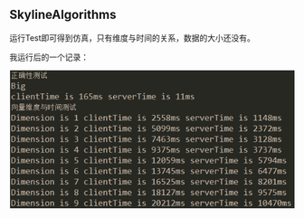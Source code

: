 ## SkylineAlgorithms

运行Test即可得到仿真，只有维度与时间的关系，数据的大小还没有。

我运行后的一个记录：  

![](https://github.com/RunningPing/SkylineAlgorithms/blob/master/result.PNG)